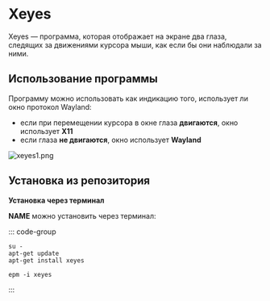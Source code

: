 # Xeyes
Xeyes — программа, которая отображает на экране два глаза, следящих за движениями курсора мыши, как если бы они наблюдали за ними.

## Использование программы
Программу можно использовать как индикацию того, использует ли окно протокол Wayland:

- если при перемещении курсора в окне глаза **двигаются**, окно использует **X11**
- если глаза **не двигаются**, окно использует **Wayland**

![xeyes1.png](/xeyes/xeyes1.png)

## Установка из репозитория

**Установка через терминал**

**NAME** можно установить через терминал:

::: code-group

```shell[apt-get]
su -
apt-get update
apt-get install xeyes
```
```shell[epm]
epm -i xeyes
```

:::
